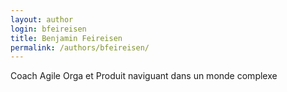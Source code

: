 ```yaml
---
layout: author
login: bfeireisen
title: Benjamin Feireisen
permalink: /authors/bfeireisen/
---
```

Coach Agile Orga et Produit naviguant dans un monde complexe

